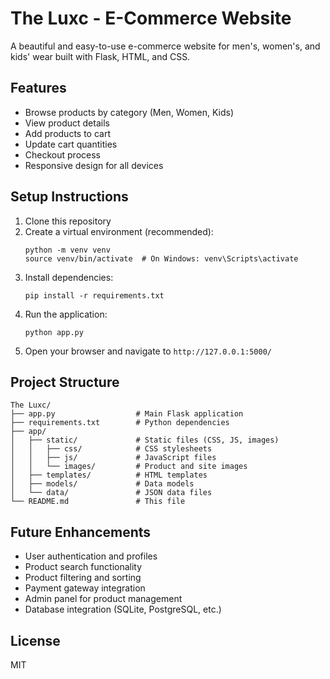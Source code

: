 # The Luxc - E-Commerce Website

A beautiful and easy-to-use e-commerce website for men's, women's, and kids' wear built with Flask, HTML, and CSS.

## Features

- Browse products by category (Men, Women, Kids)
- View product details
- Add products to cart
- Update cart quantities
- Checkout process
- Responsive design for all devices

## Setup Instructions

1. Clone this repository
2. Create a virtual environment (recommended):
   ```
   python -m venv venv
   source venv/bin/activate  # On Windows: venv\Scripts\activate
   ```
3. Install dependencies:
   ```
   pip install -r requirements.txt
   ```
4. Run the application:
   ```
   python app.py
   ```
5. Open your browser and navigate to `http://127.0.0.1:5000/`

## Project Structure

```
The Luxc/
├── app.py                  # Main Flask application
├── requirements.txt        # Python dependencies
├── app/
│   ├── static/             # Static files (CSS, JS, images)
│   │   ├── css/            # CSS stylesheets
│   │   ├── js/             # JavaScript files
│   │   └── images/         # Product and site images
│   ├── templates/          # HTML templates
│   ├── models/             # Data models
│   └── data/               # JSON data files
└── README.md               # This file
```

## Future Enhancements

- User authentication and profiles
- Product search functionality
- Product filtering and sorting
- Payment gateway integration
- Admin panel for product management
- Database integration (SQLite, PostgreSQL, etc.)

## License

MIT 